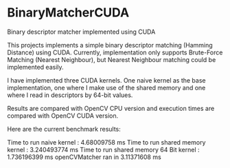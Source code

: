 # BinaryMatcherCUDA
Binary descriptor matcher implemented using CUDA

This projects implements a simple binary descriptor matching (Hamming Distance) using CUDA.
Currently, implementation only supports Brute-Force Matching (Nearest Neighbour), but Nearest Neighbour matching could
be implemented easily.

I have implemented three CUDA kernels. One naive kernel as the base implementation, one where I make use of
the shared memory and one where I read in descriptors by 64-bit values.

Results are compared with OpenCV CPU version and execution times are compared with OpenCV CUDA version.

Here are the current benchmark results:

Time to run naive kernel : 4.68009758 ms
Time to run shared memory kernel : 3.240493774 ms
Time to run shared memory 64 Bit kernel : 1.736196399 ms
openCVMatcher ran in  3.11371608 ms

